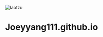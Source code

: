 ![laotzu](https://user-images.githubusercontent.com/101511974/158096153-9a367a50-b191-49e6-9d45-2c026a8974eb.jpg)
# Joeyyang111.github.io

